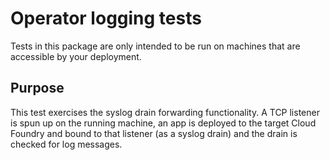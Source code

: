 # Operator logging tests

Tests in this package are only intended to be run on machines that are accessible by your deployment.

## Purpose
This test exercises the syslog drain forwarding functionality. A TCP listener is
spun up on the running machine, an app is deployed to the target Cloud Foundry
and bound to that listener (as a syslog drain) and the drain is checked for log
messages.
